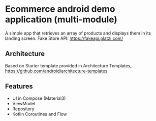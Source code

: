 Ecommerce android demo application (multi-module)
==================

A simple app that retrieves an array of products and displays them in its landing screen.
Fake Store API: https://fakeapi.platzi.com/

## Architecture

Based on Starter template provided in Architecture
Templates, https://github.com/android/architecture-templates

## Features

* UI in Compose (Material3)
* ViewModel
* Repository 
* Kotlin Coroutines and Flow



